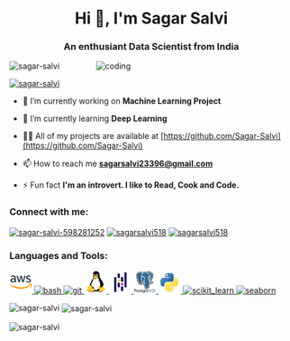 <h1 align="center">Hi 👋, I'm Sagar Salvi</h1>
<h3 align="center">An enthusiant Data Scientist from India</h3>

<img align="right" alt="coding" width="350" src="https://user-images.githubusercontent.com/55389276/140866485-8fb1c876-9a8f-4d6a-98dc-08c4981eaf70.gif">

<p align="left"> <img src="https://komarev.com/ghpvc/?username=sagar-salvi&label=Profile%20views&color=0e75b6&style=flat" alt="sagar-salvi" /> </p>

<p align="left"> <a href="https://github.com/ryo-ma/github-profile-trophy"><img src="https://github-profile-trophy.vercel.app/?username=sagar-salvi" alt="sagar-salvi" /></a> </p>

- 🔭 I’m currently working on **Machine Learning Project**

- 🌱 I’m currently learning **Deep Learning**

- 👨‍💻 All of my projects are available at [https://github.com/Sagar-Salvi](https://github.com/Sagar-Salvi)

- 📫 How to reach me **sagarsalvi23396@gmail.com**

- ⚡ Fun fact **I'm an introvert. I like to Read, Cook and Code.**

<h3 align="left">Connect with me:</h3>
<p align="left">
<a href="https://linkedin.com/in/sagar-salvi-598281252" target="blank"><img align="center" src="https://raw.githubusercontent.com/rahuldkjain/github-profile-readme-generator/master/src/images/icons/Social/linked-in-alt.svg" alt="sagar-salvi-598281252" height="30" width="40" /></a>
<a href="https://instagram.com/sagarsalvi518" target="blank"><img align="center" src="https://raw.githubusercontent.com/rahuldkjain/github-profile-readme-generator/master/src/images/icons/Social/instagram.svg" alt="sagarsalvi518" height="30" width="40" /></a>
<a href="https://www.hackerrank.com/sagarsalvi518" target="blank"><img align="center" src="https://raw.githubusercontent.com/rahuldkjain/github-profile-readme-generator/master/src/images/icons/Social/hackerrank.svg" alt="sagarsalvi518" height="30" width="40" /></a>
</p>

<h3 align="left">Languages and Tools:</h3>
<p align="left"> <a href="https://aws.amazon.com" target="_blank" rel="noreferrer"> <img src="https://raw.githubusercontent.com/devicons/devicon/master/icons/amazonwebservices/amazonwebservices-original-wordmark.svg" alt="aws" width="40" height="40"/> </a> <a href="https://www.gnu.org/software/bash/" target="_blank" rel="noreferrer"> <img src="https://www.vectorlogo.zone/logos/gnu_bash/gnu_bash-icon.svg" alt="bash" width="40" height="40"/> </a> <a href="https://git-scm.com/" target="_blank" rel="noreferrer"> <img src="https://www.vectorlogo.zone/logos/git-scm/git-scm-icon.svg" alt="git" width="40" height="40"/> </a> <a href="https://www.linux.org/" target="_blank" rel="noreferrer"> <img src="https://raw.githubusercontent.com/devicons/devicon/master/icons/linux/linux-original.svg" alt="linux" width="40" height="40"/> </a> <a href="https://pandas.pydata.org/" target="_blank" rel="noreferrer"> <img src="https://raw.githubusercontent.com/devicons/devicon/2ae2a900d2f041da66e950e4d48052658d850630/icons/pandas/pandas-original.svg" alt="pandas" width="40" height="40"/> </a> <a href="https://www.postgresql.org" target="_blank" rel="noreferrer"> <img src="https://raw.githubusercontent.com/devicons/devicon/master/icons/postgresql/postgresql-original-wordmark.svg" alt="postgresql" width="40" height="40"/> </a> <a href="https://www.python.org" target="_blank" rel="noreferrer"> <img src="https://raw.githubusercontent.com/devicons/devicon/master/icons/python/python-original.svg" alt="python" width="40" height="40"/> </a> <a href="https://scikit-learn.org/" target="_blank" rel="noreferrer"> <img src="https://upload.wikimedia.org/wikipedia/commons/0/05/Scikit_learn_logo_small.svg" alt="scikit_learn" width="40" height="40"/> </a> <a href="https://seaborn.pydata.org/" target="_blank" rel="noreferrer"> <img src="https://seaborn.pydata.org/_images/logo-mark-lightbg.svg" alt="seaborn" width="40" height="40"/> </a> </p>

<p><img align="left" src="https://github-readme-stats.vercel.app/api/top-langs?username=sagar-salvi&show_icons=true&locale=en&layout=compact" alt="sagar-salvi" /></p>

<p>&nbsp;<img align="center" src="https://github-readme-stats.vercel.app/api?username=sagar-salvi&show_icons=true&locale=en" alt="sagar-salvi" /></p>

<p><img align="center" src="https://github-readme-streak-stats.herokuapp.com/?user=sagar-salvi&" alt="sagar-salvi" /></p>


